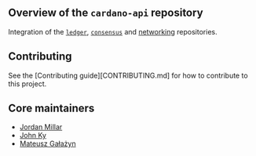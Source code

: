 
## Overview of the `cardano-api` repository

Integration of the [`ledger`](https://github.com/input-output-hk/cardano-ledger), [`consensus`](https://github.com/input-output-hk/ouroboros-consensus) and
[networking](https://github.com/input-output-hk/ouroboros-network/tree/master/ouroboros-network) repositories.

## Contributing

See the [Contributing guide][CONTRIBUTING.md] for how to contribute to this project.

## Core maintainers

* [Jordan Millar](https://github.com/Jimbo4350)
* [John Ky](https://github.com/newhoggy)
* [Mateusz Gałażyn](https://github.com/carbolymer)
